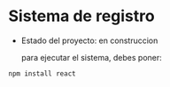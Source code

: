 <h1> Sistema de registro</h1>

- Estado del proyecto: en construccion

  para ejecutar el sistema, debes poner:

```npm install react```
